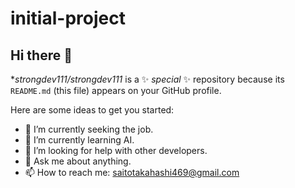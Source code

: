 # initial-project
## Hi there 👋
**strongdev111/strongdev111* is a ✨ _special_ ✨ repository because its `README.md` (this file) appears on your GitHub profile.

Here are some ideas to get you started:

- 🔭 I’m currently seeking the job.
- 🌱 I’m currently learning AI.
- 🤔 I’m looking for help with other developers.
- 💬 Ask me about anything.
- 📫 How to reach me: saitotakahashi469@gmail.com
